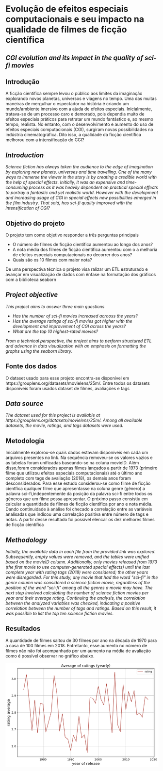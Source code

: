 # Evolução de efeitos especiais computacionais e seu impacto na qualidade de filmes de ficção científica
## *CGI evolution and its impact in the quality of sci-fi movies*
<h2>Introdução</h2>

<p>A ficção científica sempre levou o público aos limites da imaginação explorando novos planetas, universos e viagens no tempo. Uma das muitas maneiras de mergulhar o espectador na história é criando um mundo/ambiente imersivo com a ajuda de efeitos especiais. Inicialmente, tratava-se de um processo caro e demorado, pois dependia muito de efeitos especiais práticos para retratar um mundo fantástico e, ao mesmo tempo, realista. No entanto, com o desenvolvimento e aumento do uso de efeitos especiais computacionais (CGI), surgiram novas possibilidades na indústria cinematográfica. Dito isso, a qualidade da ficção científica melhorou com a intensificação do CGI?</p>

<i><h2>Introduction</h2></i>

<i><p>Science fiction has always taken the audience to the edge of imagination by exploring new planets, universes and time travelling. One of the many ways to immerse the viewer in the story is by creating a credible world with the help of special effects. Initially, it was an expensive and time-consuming process as it was heavily dependent on practical special effects to portray a fantastic and yet realistic world. However with the development and increasing usage of CGI in special effects new possibilities emerged in the film industry. That said, has sci-fi quality improved with the intensification of CGI?</p></i>



<h2>Objetivo do projeto</h2>

<p>O projeto tem como objetivo responder a três perguntas principais</p>
    <ul>
        <li>O número de filmes de ficção científica aumentou ao longo dos anos?</li>
        <li>A nota média dos filmes de ficção científica aumentou com o a melhoria de efeitos especiais computacionais no decorrer dos anos?</li>
        <li>Quais são os 10 filmes com maior nota?</li>
    </ul>
 <p> De uma perspectiva técnica o projeto visa ralizar um ETL estruturado e avançar em visualização de dados com ênfase na formatação dos gráficos com a biblioteca seaborn<p>

<i>
    <h2>Project objective</h2>
    <p>This project aims to answer three main questions</p>
        <ul>
            <li>Has the number of sci-fi movies increased acrooss the years?</li>
            <li>Has the average ratings of sci-fi movies got higher with the development and improvement of CGI across the years?</li>
            <li>What are the top 10 highest-rated movies?</ul>
        </ul>
    <p>From a technical perspective, the project aims to perform structured ETL and advance in data visualization with an emphasis on formatting the graphs using the seaborn library.<p>
</i>
<h2>Fonte dos dados</h2>
<p>O dataset usado para esse projeto encontra-se disponível em https://grouplens.org/datasets/movielens/25m/. Entre todos os datasets disponíveis foram usados dataset de filmes, avaliações e tags</p>
<i>
    <h2>Data source</h2>
    <p>The dataset used for this project is available at https://grouplens.org/datasets/movielens/25m/. Among all available datasets, the movie, ratings, and tags datasets were used.</p>
</i>
<h2>Metodologia</h2>
    <p>
    Inicialmente explorou-se quais dados estavam disponíveis em cada um arquivos presentes no link. Na sequência removeu-se os valores vazios e as tabelas foram unificadas baseando-se na coluna movieID. Além disso,foram considerados apenas filmes lançados a partir de 1973 (primeiro filme que utilizou efeitos especiais computacionais) até o último ano completo com tags de avaliação (2018), os demais anos foram desconsiderados. Para esse estudo considerou-se como filme de ficção cientfíca qualquer filme que apresentasse na coluna genre (gênero) a palavra sci-fi,indepentemente da posição da palavra sci-fi entre todos os gêneros que um filme possa apresentar. O próximo passo consistiu em calcular a quantidade de filmes de ficção científica por ano e nota média. Dando continuidade à análise foi checado a correlação entre as variáveis analisadas que indicou uma correlação positiva entre número de tags e notas. A partir desse resultado foi possível elencar os dez melhores filmes de ficção científica
    </p>
<i>
    <h2>Methodology</h2>
    <p>Initially, the available data in each file from the provided link was explored. Subsequently, empty values were removed, and the tables were unified based on the movieID column. Additionally, only movies released from 1973 (the first movie to use computer-generated special effects) until the last complete year with rating tags (2018) were considered; the other years were disregarded. For this study, any movie that had the word "sci-fi" in the genre column was considered a science fiction movie, regardless of the position of the word "sci-fi" among all the genres a movie may have. The next step involved calculating the number of science fiction movies per year and their average rating. Continuing the analysis, the correlation between the analyzed variables was checked, indicating a positive correlation between the number of tags and ratings. Based on this result, it was possible to list the top ten science fiction movies.</p>
</i>
<h2>Resultados</h2>
    <p>A quantidade de filmes saltou de 30 filmes por ano na década de 1970 para a casa de 100 filmes em 2018. Entretanto, esse aumento no número de filmes não não foi acompanhado por um aumento na média de avaliação como é possível observar no gráfico abaixo.</p>

![average rating](images/avg_rating.png)


